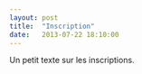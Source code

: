 ```yaml
---
layout: post
title:  "Inscription"
date:   2013-07-22 18:10:00
---
```

Un petit texte sur les inscriptions.
